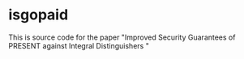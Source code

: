 # isgopaid
This is source code for the paper "Improved Security Guarantees of PRESENT against Integral Distinguishers "
